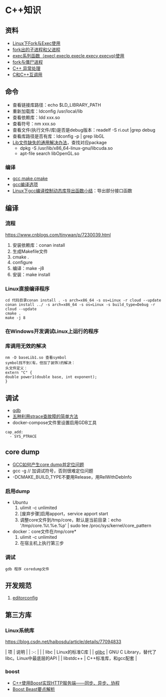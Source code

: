 # C++知识
## 资料
* [Linux下Fork与Exec使用](https://www.cnblogs.com/alantu2018/p/8462513.html)
* [fork出的子进程和父进程](https://blog.csdn.net/u013851082/article/details/76902046)
* [exec系列函数（execl,execlp,execle,execv,execvp)使用](https://www.cnblogs.com/mickole/p/3187409.html)
* [fork与僵尸进程](http://shzhangji.com/cnblogs/2013/03/27/fork-and-zombie-process/)
* [C++ 异常处理](https://www.runoob.com/cplusplus/cpp-exceptions-handling.html)
* [C和C++互调用](https://zhuanlan.zhihu.com/p/123269132)

## 命令
* 查看链接库路径：echo $LD_LIBRARY_PATH
* 重新加载库：ldconfig /usr/local/lib
* 查看依赖库：ldd xxx.so
* 查看符号：nm xxx.so
* 查看文件(执行文件/库)是否是debug版本：readelf -S ri.out |grep debug
*  查看库路径是否有库：ldconfig -p | grep libGL
* [Lib文件缺失的通用解决办法](https://www.jianshu.com/p/289205fae296)，查找对应package
  * dpkg -S /usr/lib/x86_64-linux-gnu/libcuda.so
  * apt-file search libOpenGL.so

### 编译
* [gcc,make,cmake](https://blog.csdn.net/libaineu2004/article/details/77119908)
* [gcc编译选项](https://www.jianshu.com/p/223d8b6aa879)
* [Linux下gcc编译控制动态库导出函数小结](https://developer.aliyun.com/article/243843)：导出部分接口函数

## 编译
### 流程
https://www.cnblogs.com/tinywan/p/7230039.html
1. 安装依赖库：conan install
1. 生成Makefile文件
  1. cmake .
  1. configure  
1. 编译：make -j8
1. 安装：make install

### Linux直接编译程序
```
cd 代码目录conan install . -s arch=x86_64 -s os=Linux -r cloud --update
conan install ../ -s arch=x86_64 -s os=Linux -s build_type=Debug -r cloud --update
cmake .
make -j 8
```

### 在Windows开发调试Linux上运行的程序

### 库调用无效的解决
```
nm -D baseLib1.so 查看symbol
symbol找不到(有，但加了装饰)的解决：
头文件定义：
extern "C" {
double power1(double base, int exponent);
}
```

## 调试
* [gdb](https://www.cnblogs.com/sting2me/p/7745551.html)
* [五种利用strace查故障的简单方法](https://blog.csdn.net/csdn265/article/details/70050168)
* docker-compose文件里设置启用GDB工具
```
cap_add:
  - SYS_PTRACE
```

## core dump
* [GCC如何产生core dump并定位问题](https://blog.csdn.net/pbymw8iwm/article/details/7035736)
* gcc -g // 加调试符号，否则很难定位问题
* -DCMAKE_BUILD_TYPE不要用Release，用RelWithDebInfo

### 启用dump
* Ubuntu
  1. ulimit -c unlimited
  1. [废弃步骤]启用apport，service apport start
  1. 调整core文件到/tmp/core，默认是当前目录：echo '/tmp/core.%t.%e.%p' | sudo tee /proc/sys/kernel/core_pattern
* docker：core文件在/tmp/core*
  1. ulimit -c unlimited
  1. 在宿主机上执行第三步

### 调试
```
gdb 程序 coredump文件
```

## 开发规范
1. [editorconfig](https://juejin.im/post/5b9cba4c6fb9a05cf67a79a4)

## 第三方库
### Linux系统库
https://blog.csdn.net/haibosdu/article/details/77094833

| 项 | 说明 |
| :-: |  |
| libc | Linux的标准C库 |
| [glibc](https://blog.csdn.net/xiaoxinyu316/article/details/44917561) | GNU C Library，替代了libc。Linux中最底层的API |
| libstdc++ | C++标准库，和gcc配套 |

### boost
* [C++使用Boost实现HTTP服务端——同步、异步、协程](https://blog.csdn.net/luchengtao11/article/details/100928141)
* [Boost Beast要点解析](https://blog.csdn.net/guxch/article/details/106780832)
